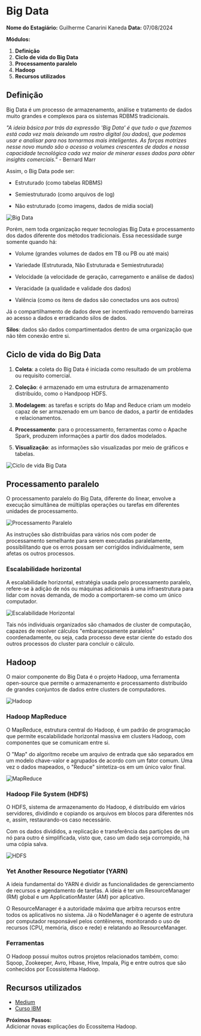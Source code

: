 # Big Data

**Nome do Estagiário:** Guilherme Canarini Kaneda
**Data:** 07/08/2024

**Módulos:**  
1. **Definição**
2. **Ciclo de vida do Big Data**
3. **Processamento paralelo**
4. **Hadoop** 
5. **Recursos utilizados** 

## Definição
Big Data é um processo de armazenamento, análise e tratamento de dados muito grandes e complexos para os sistemas RDBMS tradicionais. 

_"A ideia básica por trás da expressão 'Big Data' é que tudo o que fazemos está cada vez mais deixando um rastro digital (ou dados), que podemos usar e analisar para nos tornarmos mais inteligentes. As forças motrizes nesse novo mundo são o acesso a volumes crescentes de dados e nossa capacidade tecnológica cada vez maior de minerar esses dados para obter insights comerciais."_ - Bernard Marr

Assim, o Big Data pode ser: 

- Estruturado (como tabelas RDBMS) 

- Semiestruturado (como arquivos de log) 

- Não estruturado (como imagens, dados de mídia social) 

![Big Data](images/bigData.png)

Porém, nem toda organização requer tecnologias Big Data e processamento dos dados diferente dos métodos tradicionais. Essa necessidade surge somente quando há: 

- Volume (grandes volumes de dados em TB ou PB ou até mais) 

- Variedade (Estruturada, Não Estruturada e Semiestruturada) 

- Velocidade (a velocidade de geração, carregamento e análise de dados) 

- Veracidade (a qualidade e validade dos dados) 

- Valência (como os itens de dados são conectados uns aos outros) 

Já o compartilhamento de dados deve ser incentivado removendo barreiras ao acesso a dados e erradicando silos de dados. 

**Silos**: dados são dados compartimentados dentro de uma organização que não têm conexão entre si. 

## Ciclo de vida do Big Data 

1. **Coleta**: a coleta do Big Data é iniciada como resultado de um problema ou requisito comercial. 

2. **Coleção**: é armazenado em uma estrutura de armazenamento distribuído, como o Handpoop HDFS. 

3. **Modelagem**: as tarefas e scripts do Map and Reduce criam um modelo capaz de ser armazenado em um banco de dados, a partir de entidades e relacionamentos. 

4. **Processamento**: para o processamento, ferramentas como o Apache Spark, produzem informações a partir dos dados modelados. 

5. **Visualização**: as informações são visualizadas por meio de gráficos e tabelas. 

![Ciclo de vida Big Data](images/cicloBigData.png)

## Processamento paralelo 

O processamento paralelo do Big Data, diferente do linear, envolve a execução simultânea de múltiplas operações ou tarefas em diferentes unidades de processamento.  

![Processamento Paralelo](images/processamentoParalelo.png)

As instruções são distribuídas para vários nós com poder de processamento semelhante para serem executadas paralelamente, possibilitando que os erros possam ser corrigidos individualmente, sem afetas os outros processos.

### Escalabilidade horizontal 

A escalabilidade horizontal, estratégia usada pelo processamento paralelo, refere-se à adição de nós ou máquinas adicionais à uma infraestrutura para lidar com novas demanda, de modo a comportarem-se como um único computador. 

![Escalabilidade Horizontal](images/escalabilidadeHorizontal.png)

Tais nós individuais organizados são chamados de cluster de computação, capazes de resolver cálculos "embaraçosamente paralelos" coordenadamente, ou seja, cada processo deve estar ciente do estado dos outros processos do cluster para concluir o cálculo. 

## Hadoop

O maior componente do Big Data é o projeto Hadoop, uma ferramenta open-source que permite o armazenamento e processamento distribuído de grandes conjuntos de dados entre clusters de computadores.  

![Hadoop](images/hadoop.png)

### Hadoop MapReduce 

O MapReduce, estrutura central do Hadoop, é um padrão de programação que permite escalabilidade horizontal massiva em clusters Hadoop, com componentes que se comunicam entre si. 

O "Map" do algoritmo recebe um arquivo de entrada que são separados em um modelo chave-valor e agrupados de acordo com um fator comum. Uma vez o dados mapeados, o "Reduce" sintetiza-os em um único valor final. 

![MapReduce](images/mapReduce.png)

### Hadoop File System (HDFS) 

O HDFS, sistema de armazenamento do Hadoop, é distribuído em vários servidores, dividindo e copiando os arquivos em blocos para diferentes nós e, assim, restaurando-os caso necessário. 

Com os dados divididos, a replicação e transferência das partições de um nó para outro é simplificada, visto que, caso um dado seja corrompido, há uma cópia salva. 

![HDFS](images/HDFS.png)

### Yet Another Resource Negotiator (YARN) 

A ideia fundamental do YARN é dividir as funcionalidades de gerenciamento de recursos e agendamento de tarefas. A ideia é ter um ResourceManager (RM) global e um ApplicationMaster (AM) por aplicativo.  

O ResourceManager é a autoridade máxima que arbitra recursos entre todos os aplicativos no sistema. Já o NodeManager é o agente de estrutura por computador responsável pelos contêineres, monitorando o uso de recursos (CPU, memória, disco e rede) e relatando ao ResourceManager. 

### Ferramentas 

O Hadoop possui muitos outros projetos relacionados também, como: Sqoop, Zookeeper, Avro, Hbase, Hive, Impala, Pig e entre outros que são conhecidos por Ecossistema Hadoop. 

## Recursos utilizados
- [Medium](https://medium.com/analytics-vidhya/big-data-an-introduction-b7bc048081c9)
- [Curso IBM](https://www.coursera.org/learn/introduction-to-big-data-with-spark-hadoop?courseSlug=introduction-to-big-data-with-spark-hadoop)

**Próximos Passos:**  
Adicionar novas explicações do Ecossitema Hadoop.
